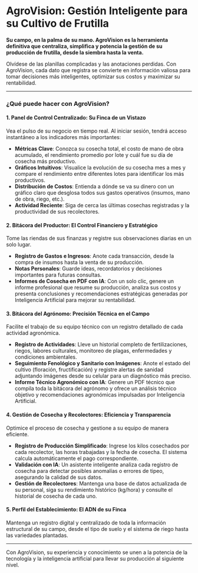 # AgroVision: Gestión Inteligente para su Cultivo de Frutilla

**Su campo, en la palma de su mano. AgroVision es la herramienta definitiva que centraliza, simplifica y potencia la gestión de su producción de frutilla, desde la siembra hasta la venta.**

Olvídese de las planillas complicadas y las anotaciones perdidas. Con AgroVision, cada dato que registra se convierte en información valiosa para tomar decisiones más inteligentes, optimizar sus costos y maximizar su rentabilidad.

---

### ¿Qué puede hacer con AgroVision?

#### **1. Panel de Control Centralizado: Su Finca de un Vistazo**
Vea el pulso de su negocio en tiempo real. Al iniciar sesión, tendrá acceso instantáneo a los indicadores más importantes:
*   **Métricas Clave**: Conozca su cosecha total, el costo de mano de obra acumulado, el rendimiento promedio por lote y cuál fue su día de cosecha más productivo.
*   **Gráficos Intuitivos**: Visualice la evolución de su cosecha mes a mes y compare el rendimiento entre diferentes lotes para identificar los más productivos.
*   **Distribución de Costos**: Entienda a dónde se va su dinero con un gráfico claro que desglosa todos sus gastos operativos (insumos, mano de obra, riego, etc.).
*   **Actividad Reciente**: Siga de cerca las últimas cosechas registradas y la productividad de sus recolectores.

#### **2. Bitácora del Productor: El Control Financiero y Estratégico**
Tome las riendas de sus finanzas y registre sus observaciones diarias en un solo lugar.
*   **Registro de Gastos e Ingresos**: Anote cada transacción, desde la compra de insumos hasta la venta de su producción.
*   **Notas Personales**: Guarde ideas, recordatorios y decisiones importantes para futuras consultas.
*   **Informes de Cosecha en PDF con IA**: Con un solo clic, genere un informe profesional que resume su producción, analiza sus costos y presenta conclusiones y recomendaciones estratégicas generadas por Inteligencia Artificial para mejorar su rentabilidad.

#### **3. Bitácora del Agrónomo: Precisión Técnica en el Campo**
Facilite el trabajo de su equipo técnico con un registro detallado de cada actividad agronómica.
*   **Registro de Actividades**: Lleve un historial completo de fertilizaciones, riegos, labores culturales, monitoreo de plagas, enfermedades y condiciones ambientales.
*   **Seguimiento Fenológico y Sanitario con Imágenes**: Anote el estado del cultivo (floración, fructificación) y registre alertas de sanidad adjuntando imágenes desde su celular para un diagnóstico más preciso.
*   **Informe Técnico Agronómico con IA**: Genere un PDF técnico que compila toda la bitácora del agrónomo y ofrece un análisis técnico objetivo y recomendaciones agronómicas impulsadas por Inteligencia Artificial.

#### **4. Gestión de Cosecha y Recolectores: Eficiencia y Transparencia**
Optimice el proceso de cosecha y gestione a su equipo de manera eficiente.
*   **Registro de Producción Simplificado**: Ingrese los kilos cosechados por cada recolector, las horas trabajadas y la fecha de cosecha. El sistema calcula automáticamente el pago correspondiente.
*   **Validación con IA**: Un asistente inteligente analiza cada registro de cosecha para detectar posibles anomalías o errores de tipeo, asegurando la calidad de sus datos.
*   **Gestión de Recolectores**: Mantenga una base de datos actualizada de su personal, siga su rendimiento histórico (kg/hora) y consulte el historial de cosecha de cada uno.

#### **5. Perfil del Establecimiento: El ADN de su Finca**
Mantenga un registro digital y centralizado de toda la información estructural de su campo, desde el tipo de suelo y el sistema de riego hasta las variedades plantadas.

---

Con AgroVision, su experiencia y conocimiento se unen a la potencia de la tecnología y la inteligencia artificial para llevar su producción al siguiente nivel.